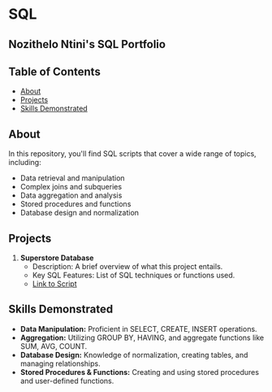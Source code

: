 # SQL
## Nozithelo Ntini's SQL Portfolio 

## Table of Contents

- [About](#about)
- [Projects](#projects)
- [Skills Demonstrated](#skills-demonstrated)

## About

In this repository, you'll find SQL scripts that cover a wide range of topics, including:
- Data retrieval and manipulation
- Complex joins and subqueries
- Data aggregation and analysis
- Stored procedures and functions
- Database design and normalization
  
## Projects

1. **Superstore Database**
   - Description: A brief overview of what this project entails.
   - Key SQL Features: List of SQL techniques or functions used.
   - [Link to Script](https://github.com/NozitheloNtini/SQL/blob/main/Superstore%20Database)
     
## Skills Demonstrated   

- **Data Manipulation:** Proficient in SELECT, CREATE, INSERT operations.
- **Aggregation:** Utilizing GROUP BY, HAVING, and aggregate functions like SUM, AVG, COUNT.
- **Database Design:** Knowledge of normalization, creating tables, and managing relationships.
- **Stored Procedures & Functions:** Creating and using stored procedures and user-defined functions.




   

